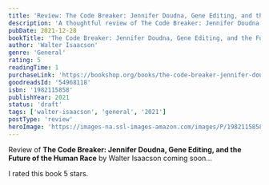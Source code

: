 ```yaml
---
title: 'Review: The Code Breaker: Jennifer Doudna, Gene Editing, and the Future of the Human Race'
description: 'A thoughtful review of The Code Breaker: Jennifer Doudna, Gene Editing, and the Future of the Human Race by Walter Isaacson'
pubDate: 2021-12-28
bookTitle: 'The Code Breaker: Jennifer Doudna, Gene Editing, and the Future of the Human Race'
author: 'Walter Isaacson'
genre: 'General'
rating: 5
readingTime: 1
purchaseLink: 'https://bookshop.org/books/the-code-breaker-jennifer-doudna-gene-editing-and-the-future-of-the-human-race/9781982115852'
goodreadsId: '54968118'
isbn: '1982115858'
publishYear: 2021
status: 'draft'
tags: ['walter-isaacson', 'general', '2021']
postType: 'review'
heroImage: 'https://images-na.ssl-images-amazon.com/images/P/1982115858.01.L.jpg'
---
```


Review of **The Code Breaker: Jennifer Doudna, Gene Editing, and the Future of the Human Race** by Walter Isaacson coming soon...

I rated this book 5 stars.